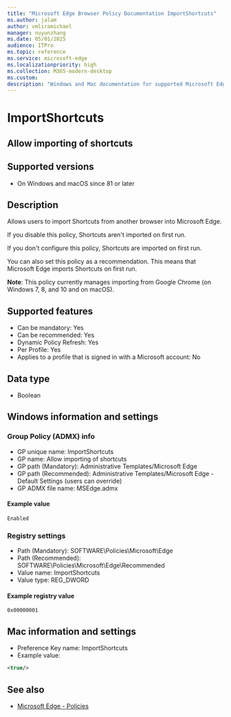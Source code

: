 ```yaml
---
title: "Microsoft Edge Browser Policy Documentation ImportShortcuts"
ms.author: jalam
author: vmliramichael
manager: nuyunzhang
ms.date: 05/01/2025
audience: ITPro
ms.topic: reference
ms.service: microsoft-edge
ms.localizationpriority: high
ms.collection: M365-modern-desktop
ms.custom:
description: "Windows and Mac documentation for supported Microsoft Edge Browser policy: Allow importing of shortcuts"
---
```


<!--THIS FILE IS AUTOMATICALLY GENERATED. MANUAL CHANGES WILL BE OVERWRITTEN.-->
<!--Please contact the Microsoft Edge Manageability team with any questions.-->

# ImportShortcuts

## Allow importing of shortcuts


## Supported versions

- On Windows and macOS since 81 or later

## Description

Allows users to import Shortcuts from another browser into Microsoft Edge.

If you disable this policy, Shortcuts aren't imported on first run.

If you don't configure this policy, Shortcuts are imported on first run.

You can also set this policy as a recommendation. This means that Microsoft Edge imports Shortcuts on first run.

**Note**: This policy currently manages importing from Google Chrome (on Windows 7, 8, and 10 and on macOS).

## Supported features

- Can be mandatory: Yes
- Can be recommended: Yes
- Dynamic Policy Refresh: Yes
- Per Profile: Yes
- Applies to a profile that is signed in with a Microsoft account: No

## Data type

- Boolean

## Windows information and settings

### Group Policy (ADMX) info

- GP unique name: ImportShortcuts
- GP name: Allow importing of shortcuts
- GP path (Mandatory): Administrative Templates/Microsoft Edge
- GP path (Recommended): Administrative Templates/Microsoft Edge - Default Settings (users can override)
- GP ADMX file name: MSEdge.admx

#### Example value

```
Enabled
```

### Registry settings

- Path (Mandatory): SOFTWARE\Policies\Microsoft\Edge
- Path (Recommended): SOFTWARE\Policies\Microsoft\Edge\Recommended
- Value name: ImportShortcuts
- Value type: REG_DWORD

#### Example registry value

```
0x00000001
```


## Mac information and settings

- Preference Key name: ImportShortcuts
- Example value:

```xml
<true/>
```

## See also
- [Microsoft Edge - Policies](../microsoft-edge-policies.md)
